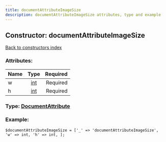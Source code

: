 ```yaml
---
title: documentAttributeImageSize
description: documentAttributeImageSize attributes, type and example
---
```

## Constructor: documentAttributeImageSize  
[Back to constructors index](index.md)



### Attributes:

| Name     |    Type       | Required |
|----------|:-------------:|---------:|
|w|[int](../types/int.md) | Required|
|h|[int](../types/int.md) | Required|



### Type: [DocumentAttribute](../types/DocumentAttribute.md)


### Example:

```
$documentAttributeImageSize = ['_' => 'documentAttributeImageSize', 'w' => int, 'h' => int, ];
```